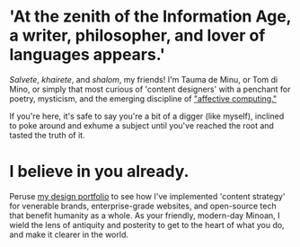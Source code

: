 # 'At the zenith of the Information Age, a writer, philosopher, and lover of languages appears.' 

*Salvete*, *khairete*, and *shalom*, my friends! I'm Tauma de Minu, or Tom di Mino, or simply that most curious of 'content designers' with a penchant for poetry, mysticism, and the emerging discipline of ["affective computing."](https://arxiv.org/abs/2302.09582) 

If you're here, it's safe to say you're a bit of a digger (like myself), inclined to poke around and exhume a subject until you've reached the root and tasted the truth of it. 

# I believe in you already.

Peruse [my design portfolio](https://www.minoanmystery.org) to see how I've implemented 'content strategy' for venerable brands, enterprise-grade websites, and open-source tech that benefit humanity as a whole. As your friendly, modern-day Minoan, I wield the lens of antiquity and posterity to get to the heart of what you do, and make it clearer in the world.  
